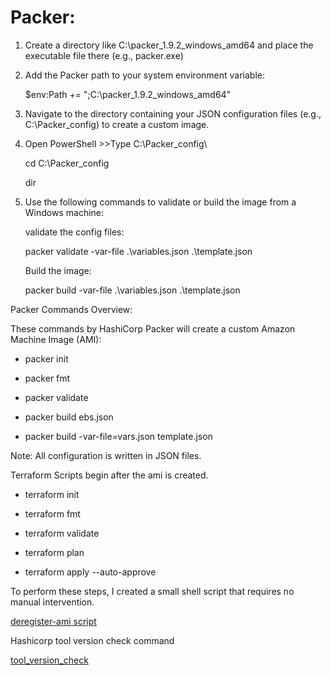 # Packer:

1. Create a directory like C:\packer_1.9.2_windows_amd64 and place the executable file there (e.g., packer.exe)

2. Add the Packer path to your system environment variable:

   $env:Path += ";C:\packer_1.9.2_windows_amd64"

3. Navigate to the directory containing your JSON configuration files (e.g., C:\Packer_config) to create a custom image.

4. Open PowerShell >>Type C:\Packer_config\

   cd C:\Packer_config

   dir

5. Use the following commands to validate or build the image from a Windows machine:

   validate the config files:

   packer validate -var-file .\variables.json .\template.json

   Build the image:

   packer build -var-file .\variables.json .\template.json

Packer Commands Overview:

These commands by HashiCorp Packer will create a custom Amazon Machine Image (AMI):

   * packer init

   * packer fmt

   * packer validate

   * packer build ebs.json

   * packer build -var-file=vars.json template.json

Note: All configuration is written in JSON files.
 
Terraform Scripts begin after the ami is created.
 
   * terraform init
 
   * terraform fmt
 
   * terraform validate
 
   * terraform plan
 
   * terraform apply --auto-approve
 
To perform these steps, I created a small shell script that requires no manual intervention.

[deregister-ami script](https://github.com/thangacodes/packer/blob/main/packer_projects/project-8/deregister-ami.sh)

Hashicorp tool version check command

[tool_version_check](https://github.com/thangacodes/packer/blob/main/enterprise_image_build/hashi_tool_version_check.sh)

